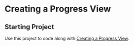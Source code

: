 # Creating a Progress View

## Starting Project

Use this project to code along with [Creating a Progress View](https://developer.apple.com/tutorials/app-dev-training/creating-a-progress-view).